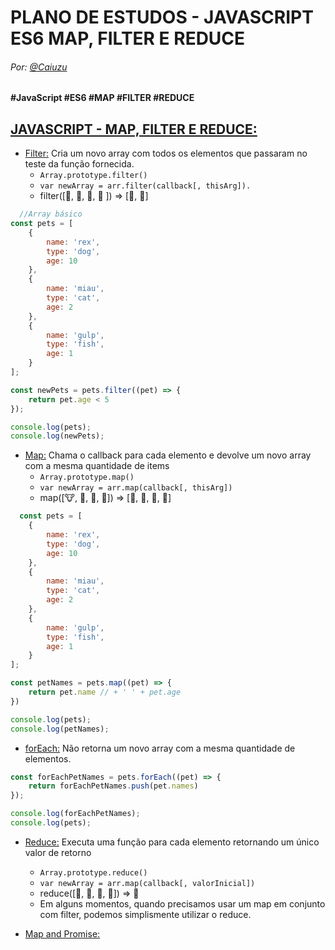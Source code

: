 # PLANO DE ESTUDOS - JAVASCRIPT ES6 MAP, FILTER E REDUCE

###### Por: [@Caiuzu](https://github.com/Caiuzu)

**#JavaScript #ES6 #MAP #FILTER #REDUCE**

[JAVASCRIPT - MAP, FILTER E REDUCE:]()
---

- [Filter:](./Code/filter.js) Cria um novo array com todos os elementos que passaram no teste da função fornecida.
    - `Array.prototype.filter()`
    - `var newArray = arr.filter(callback[, thisArg]).`
    - filter([:hamburger:, :fries:, :poultry_leg:, :popcorn: ]) => [:fries:, :popcorn:]

```JavaScript
  //Array básico
const pets = [
    {
        name: 'rex',
        type: 'dog',
        age: 10
    },
    {
        name: 'miau',
        type: 'cat',
        age: 2
    },
    {
        name: 'gulp',
        type: 'fish',
        age: 1
    }
];

const newPets = pets.filter((pet) => {
    return pet.age < 5
});

console.log(pets);
console.log(newPets);

```

- [Map:](./Code/map.js) Chama o callback para cada elemento e devolve um novo array com a mesma quantidade de items
    - `Array.prototype.map()`
    - `var newArray = arr.map(callback[, thisArg])`
    - map([:cow:, :sweet_potato:, :chicken:, :corn:]) => [:hamburger:, :fries:, :poultry_leg:, :popcorn:]

```JavaScript
  const pets = [
    {
        name: 'rex',
        type: 'dog',
        age: 10
    },
    {
        name: 'miau',
        type: 'cat',
        age: 2
    },
    {
        name: 'gulp',
        type: 'fish',
        age: 1
    }
];

const petNames = pets.map((pet) => {
    return pet.name // + ' ' + pet.age
})

console.log(pets);
console.log(petNames);

```

- [forEach:]() Não retorna um novo array com a mesma quantidade de elementos.

```JavaScript
const forEachPetNames = pets.forEach((pet) => {
    return forEachPetNames.push(pet.names)
});

console.log(forEachPetNames);
console.log(pets);
```

- [Reduce:]() Executa uma função para cada elemento retornando um único valor de retorno
    - `Array.prototype.reduce()`
    - `var newArray = arr.map(callback[, valorInicial])`
    - reduce([:hamburger:, :fries:, :poultry_leg:, :popcorn:]) => :poop:
    - Em alguns momentos, quando precisamos usar um map em conjunto com filter, podemos simplismente utilizar o reduce.
  

- [Map and Promise:]()
